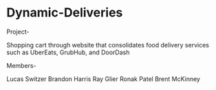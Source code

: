 # Dynamic-Deliveries

Project-

Shopping cart through website that consolidates food delivery services such as UberEats, GrubHub, and DoorDash

Members-

Lucas Switzer
Brandon Harris
Ray Glier
Ronak Patel
Brent McKinney
